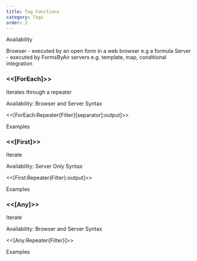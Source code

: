 ```yaml
---
title: Tag Functions
category: Tags
order: 2
---
```


Availability 

Browser - executed by an open form in a web browser e.g a formula
Server - executed by FormsByAir servers e.g. template, map, conditional integration

### &lt;&lt;[ForEach]&gt;&gt;

Iterates through a repeater

Availability: Browser and Server
Syntax

&lt;&lt;[ForEach:Repeater{Filter}[separator]:output]&gt;&gt;

Examples

### &lt;&lt;[First]&gt;&gt;

Iterate

Availability: Server Only
Syntax

&lt;&lt;[First:Repeater{Filter}:output]&gt;&gt;

Examples


### &lt;&lt;[Any]&gt;&gt;

Iterate

Availability: Browser and Server
Syntax

&lt;&lt;[Any:Repeater{Filter}]&gt;&gt;

Examples

